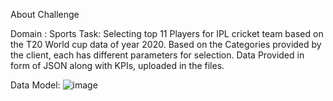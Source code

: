 About Challenge

Domain : Sports
Task:
Selecting top 11 Players for IPL cricket team based on the T20 World cup data of year 2020. Based on the Categories provided by the client, each has different parameters for selection.
Data Provided in form of JSON along with KPIs, uploaded in the files.

Data Model:
![image](https://github.com/nupur711/IPL-Indian-Premier-league-Data-Analytics-Project/assets/28728455/e482eb51-9034-43c1-9c8f-455db71767af)



